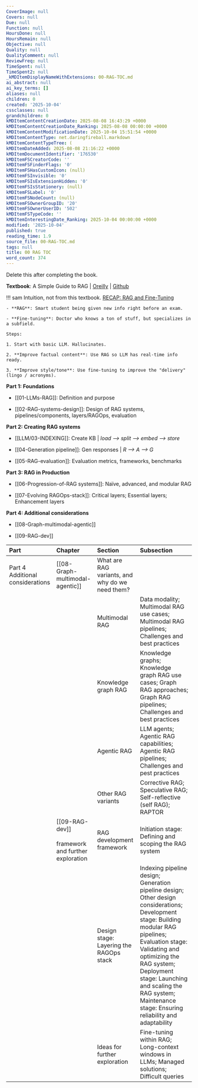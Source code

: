 ```yaml
---
CoverImage: null
Covers: null
Due: null
Function: null
HoursDone: null
HoursRemain: null
Objective: null
Quality: null
QualityComment: null
ReviewFreq: null
TimeSpent: null
TimeSpent2: null
_kMDItemDisplayNameWithExtensions: 00-RAG-TOC.md
ai_abstract: null
ai_key_terms: []
aliases: null
children: 0
created: '2025-10-04'
cssclasses: null
grandchildren: 0
kMDItemContentCreationDate: 2025-08-08 16:43:29 +0000
kMDItemContentCreationDate_Ranking: 2025-08-08 00:00:00 +0000
kMDItemContentModificationDate: 2025-10-04 15:51:54 +0000
kMDItemContentType: net.daringfireball.markdown
kMDItemContentTypeTree: (
kMDItemDateAdded: 2025-08-08 21:16:22 +0000
kMDItemDocumentIdentifier: '176530'
kMDItemFSCreatorCode: ''
kMDItemFSFinderFlags: '0'
kMDItemFSHasCustomIcon: (null)
kMDItemFSInvisible: '0'
kMDItemFSIsExtensionHidden: '0'
kMDItemFSIsStationery: (null)
kMDItemFSLabel: '0'
kMDItemFSNodeCount: (null)
kMDItemFSOwnerGroupID: '20'
kMDItemFSOwnerUserID: '502'
kMDItemFSTypeCode: ''
kMDItemInterestingDate_Ranking: 2025-10-04 00:00:00 +0000
modified: '2025-10-04'
published: true
reading_time: 1.9
source_file: 00-RAG-TOC.md
tags: null
title: 00 RAG TOC
word_count: 374
---
```


Delete this after completing the book.


**Textbook**: A Simple Guide to RAG | [Oreilly](https://learning.oreilly.com/library/view/a-simple-guide/9781633435858/OEBPS/Text/part-1.html) | [Github](https://github.com/abhinav-kimothi/A-Simple-Guide-to-RAG)


!!! sam
    Intuition, not from this textbook. [RECAP: RAG and Fine-Tuning](https://www.coursera.org/learn/generative-ai-for-everyone/lecture/GTmd7/practically-speaking-retrieval-meets-refinement)

    - **RAG**: Smart student being given new info right before an exam.

    - **Fine-tuning**: Doctor who knows a ton of stuff, but specializes in a subfield.

    Steps:

    1. Start with basic LLM. Hallucinates.

    2. **Improve factual content**: Use RAG so LLM has real-time info ready.

    3. **Improve style/tone**: Use fine-tuning to improve the "delivery" (lingo / acronyms).


**Part 1: Foundations**

- [[01-LLMs-RAG]]: Definition and purpose

- [[02-RAG-systems-design]]: Design of RAG systems, pipelines/components, layers/RAGOps, evaluation

**Part 2: Creating RAG systems**

- [[LLM/03-INDEXING]]: Create KB  |  *load ⟶ split ⟶ embed ⟶ store*

- [[04-Generation pipeline]]: Gen responses  |  *R ⟶ A ⟶ G*

- [[05-RAG-evaluation]]: Evaluation metrics, frameworks, benchmarks

**Part 3: RAG in Production**

- [[06-Progression-of-RAG systems]]: Naïve, advanced, and modular RAG

- [[07-Evolving RAGOps-stack]]: Critical layers; Essential layers; Enhancement layers

**Part 4: Additional considerations**

- [[08-Graph-multimodal-agentic]]

- [[09-RAG-dev]]



| Part                             | Chapter                                                                   | Section                                         | Subsection                                                                                                                                                                                                                                                                                                         |
| :------------------------------- | :------------------------------------------------------------------------ | :---------------------------------------------- | :----------------------------------------------------------------------------------------------------------------------------------------------------------------------------------------------------------------------------------------------------------------------------------------------------------------- |
| Part 4 Additional considerations | [[08-Graph-multimodal-agentic]]                                           | What are RAG variants, and why do we need them? |                                                                                                                                                                                                                                                                                                                    |
|                                  |                                                                           | Multimodal RAG                                  | Data modality; Multimodal RAG use cases; Multimodal RAG pipelines; Challenges and best practices                                                                                                                                                                                                                   |
|                                  |                                                                           | Knowledge graph RAG                             | Knowledge graphs; Knowledge graph RAG use cases; Graph RAG approaches; Graph RAG pipelines; Challenges and best practices                                                                                                                                                                                          |
|                                  |                                                                           | Agentic RAG                                     | LLM agents; Agentic RAG capabilities; Agentic RAG pipelines; Challenges and pest practices                                                                                                                                                                                                                         |
|                                  |                                                                           | Other RAG variants                              | Corrective RAG; Speculative RAG; Self-reflective (self RAG); RAPTOR                                                                                                                                                                                                                                                |
|                                  | [[09-RAG-dev]]<br><br>framework and further exploration                   | RAG development framework                       | Initiation stage: Defining and scoping the RAG system                                                                                                                                                                                                                                                              |
|                                  |                                                                           | Design stage: Layering the RAGOps stack         | Indexing pipeline design; Generation pipeline design; Other design considerations; Development stage: Building modular RAG pipelines; Evaluation stage: Validating and optimizing the RAG system; Deployment stage: Launching and scaling the RAG system; Maintenance stage: Ensuring reliability and adaptability |
|                                  |                                                                           | Ideas for further exploration                   | Fine-tuning within RAG; Long-context windows in LLMs; Managed solutions; Difficult queries                                                                                                                                                                                                                         |